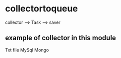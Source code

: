 # collectortoqueue

collector ==> Task ==> saver

## example of collector in this module

Txt file
MySql
Mongo

